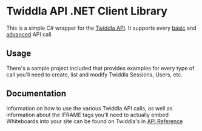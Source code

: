 Twiddla API .NET Client Library
=========

This is a simple C# wrapper for the [Twiddla API].  It supports every [basic] and [advanced] API call.

Usage
-----

There's a sample project included that provides examples for every type of call you'll need to create, list and modify Twiddla Sessions, Users, etc.

Documentation
-------

Information on how to use the various Twiddla API calls, as well as information about the IFRAME tags you'll need to actually embed Whiteboards into your site can be found on Twiddla's in [API Reference]


[Twiddla API]: http://www.twiddla.com/API/Reference.aspx
[basic]: http://www.twiddla.com/API/Reference.aspx
[advanced]: http://www.twiddla.com/API/ReferenceAdvanced.aspx
[API Reference]: http://www.twiddla.com/API/Reference.aspx
